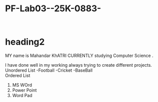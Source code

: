 # PF-Lab03--25K-0883-
<br/>

# heading2
MY name is Mahandar KhATRI CURRENTLY studying Computer Science .
  
  
I have done well in my working always trying to create different projects.
<br/>
Unordered List
-Football
-Cricket
-BaseBall
<br/>
Ordered List
1. MS WOrd
2. Power Point
3. Word Pad
